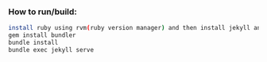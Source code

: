 ### How to run/build:
  ```bash
  install ruby using rvm(ruby version manager) and then install jekyll and bundler
  gem install bundler
  bundle install
  bundle exec jekyll serve
  ```
